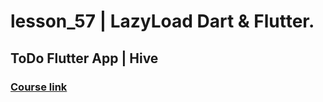 # lesson_57 | LazyLoad Dart & Flutter.

## ToDo Flutter App | Hive
### [Course link](https://www.youtube.com/watch?v=EO7PDDHHYUE&list=PLrnbjo4fMQwbLEFI7EjsL8kEVMjlbpCfH&index=3)

